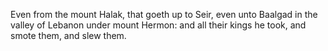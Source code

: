 Even from the mount Halak, that goeth up to Seir, even unto Baalgad in the valley of Lebanon under mount Hermon: and all their kings he took, and smote them, and slew them.
